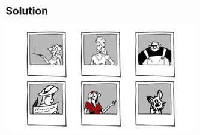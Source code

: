 # Solution
![alt text](https://github.com/Rosaverde/UoL_ITP1_Sleuth/blob/main/301-3/solution.jpg?raw=true)